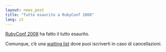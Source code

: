```yaml
---
layout: news_post
title: "Tutto esaurito a RubyConf 2008"
lang: it
---
```


[RubyConf 2008][1] ha fatto il tutto esaurito.

Comunque, c’è una [waiting list][2] dove puoi iscriverti in caso di
cancellazioni.



[1]: http://rubyconf.org/ 
[2]: http://www.regonline.com/builder/site/Default.aspx?eventid=636797 
